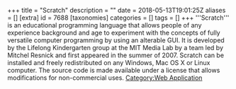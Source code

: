 +++
title = "Scratch"
description = ""
date = 2018-05-13T19:01:25Z
aliases = []
[extra]
id = 7688
[taxonomies]
categories = []
tags = []
+++
'''Scratch''' is an educational programming language that allows people of any experience background and age to experiment with the concepts of fully versatile computer programming by using an alterable GUI. It is developed by the Lifelong Kindergarten group at the MIT Media Lab by a team led by Mitchel Resnick and first appeared in the summer of 2007. Scratch can be installed and freely redistributed on any Windows, Mac OS X or Linux computer. The source code is made available under a license that allows modifications for non-commercial uses.
[Category:Web Application](https://rosettacode.org/wiki/Category:Web_Application)
